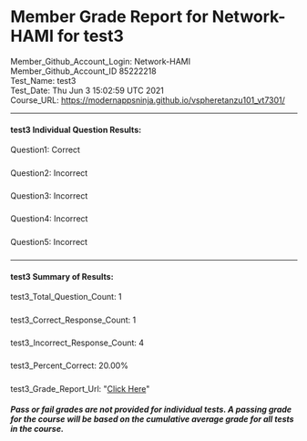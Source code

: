 # Member Grade Report for Network-HAMI for test3  
   
Member_Github_Account_Login: Network-HAMI  
Member_Github_Account_ID 85222218  
Test_Name: test3  
Test_Date: Thu Jun  3 15:02:59 UTC 2021  
Course_URL: https://modernappsninja.github.io/vspheretanzu101_vt7301/  
   
---  
#### test3 Individual Question Results:  
Question1: Correct  
#####  
Question2: Incorrect  
#####  
Question3: Incorrect  
#####  
Question4: Incorrect  
#####  
Question5: Incorrect  
#####  
---  
#### test3 Summary of Results:  
test3_Total_Question_Count: 1  
#####  
test3_Correct_Response_Count: 1  
#####  
test3_Incorrect_Response_Count: 4  
#####  
test3_Percent_Correct: 20.00%  
#####  
test3_Grade_Report_Url: "[Click Here](https://github.com/modernappsninjas/Network-HAMI/blob/main/static/userdata/courses/vspheretanzu101_vt7301/grade_report.pr414.test3.md)"
##### Pass or fail grades are not provided for individual tests. A passing grade for the course will be based on the cumulative average grade for all tests in the course.  
